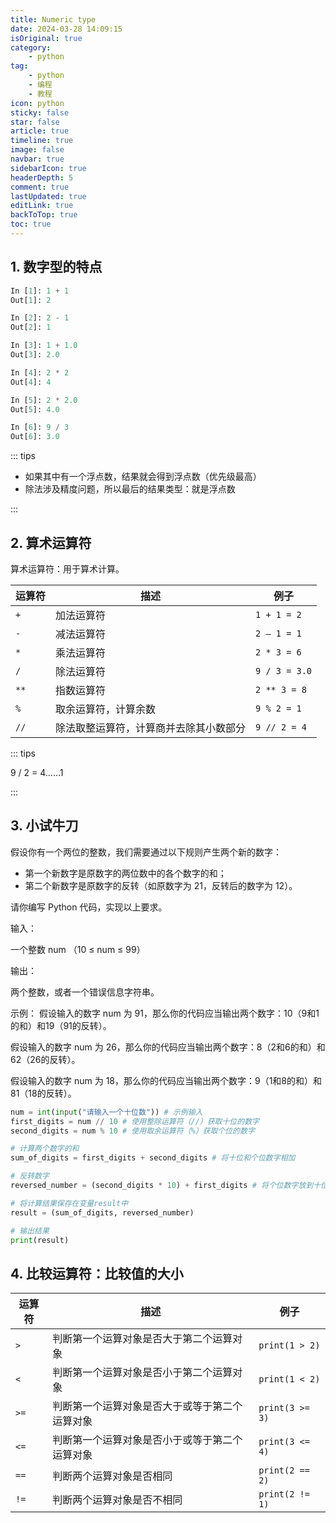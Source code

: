 ```yaml
---
title: Numeric type
date: 2024-03-28 14:09:15
isOriginal: true
category:
    - python
tag:
    - python
    - 编程
    - 教程
icon: python
sticky: false
star: false
article: true
timeline: true
image: false
navbar: true
sidebarIcon: true
headerDepth: 5
comment: true
lastUpdated: true
editLink: true
backToTop: true
toc: true
---
```


## 1. 数字型的特点

```python
In [1]: 1 + 1
Out[1]: 2

In [2]: 2 - 1
Out[2]: 1

In [3]: 1 + 1.0
Out[3]: 2.0

In [4]: 2 * 2
Out[4]: 4

In [5]: 2 * 2.0
Out[5]: 4.0

In [6]: 9 / 3
Out[6]: 3.0
```

::: tips 

- 如果其中有一个浮点数，结果就会得到浮点数（优先级最高）
- 除法涉及精度问题，所以最后的结果类型：就是浮点数

:::

## 2. 算术运算符

算术运算符：用于算术计算。

| 运算符 | 描述                                   | 例子          |
| ------ | -------------------------------------- | ------------- |
| `+`    | 加法运算符                             | `1 + 1 = 2`   |
| `-`    | 减法运算符                             | `2 – 1 = 1`   |
| `*`    | 乘法运算符                             | `2 * 3 = 6`   |
| `/`    | 除法运算符                             | `9 / 3 = 3.0` |
| `**`   | 指数运算符                             | `2 ** 3 = 8`  |
| `%`    | 取余运算符，计算余数                   | `9 % 2 = 1`   |
| `//`   | 除法取整运算符，计算商并去除其小数部分 | `9 // 2 = 4`  |

::: tips 

9 / 2 = 4……1

:::

## 3. 小试牛刀

假设你有一个两位的整数，我们需要通过以下规则产生两个新的数字：

- 第一个新数字是原数字的两位数中的各个数字的和；
- 第二个新数字是原数字的反转（如原数字为 21，反转后的数字为 12）。

请你编写 Python 代码，实现以上要求。

输入：

一个整数 num （10 ≤ num ≤ 99）

输出：

两个整数，或者一个错误信息字符串。

示例：
假设输入的数字 num 为 91，那么你的代码应当输出两个数字：10（9和1的和）和19（91的反转）。

假设输入的数字 num 为 26，那么你的代码应当输出两个数字：8（2和6的和）和62（26的反转）。

假设输入的数字 num 为 18，那么你的代码应当输出两个数字：9（1和8的和）和81（18的反转）。

```python
num = int(input("请输入一个十位数")) # 示例输入
first_digits = num // 10 # 使用整除运算符（//）获取十位的数字
second_digits = num % 10 # 使用取余运算符（%）获取个位的数字

# 计算两个数字的和
sum_of_digits = first_digits + second_digits # 将十位和个位数字相加

# 反转数字
reversed_number = (second_digits * 10) + first_digits # 将个位数字放到十位， 十位数字放到个位

# 将计算结果保存在变量result中
result = (sum_of_digits, reversed_number)

# 输出结果
print(result)
```

## 4. 比较运算符：比较值的大小

| 运算符 | 描述                                           | 例子            |
| ------ | ---------------------------------------------- | --------------- |
| `>`    | 判断第一个运算对象是否大于第二个运算对象       | `print(1 > 2)`  |
| `<`    | 判断第一个运算对象是否小于第二个运算对象       | `print(1 < 2)`  |
| `>=`   | 判断第一个运算对象是否大于或等于第二个运算对象 | `print(3 >= 3)` |
| `<=`   | 判断第一个运算对象是否小于或等于第二个运算对象 | `print(3 <= 4)` |
| `==`   | 判断两个运算对象是否相同                       | `print(2 == 2)` |
| `!=`   | 判断两个运算对象是否不相同                     | `print(2 != 1)` |

> 
